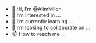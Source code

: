 - 👋 Hi, I’m @AlimMilon
- 👀 I’m interested in ...
- 🌱 I’m currently learning ...
- 💞️ I’m looking to collaborate on ...
- 📫 How to reach me ...

<!---
AlimMilon/AlimMilon is a ✨ special ✨ repository because its `README.md` (this file) appears on your GitHub profile.
You can click the Preview link to take a look at your changes.
--->

